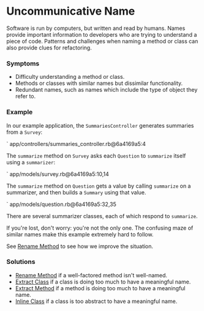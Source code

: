 # Uncommunicative Name

Software is run by computers, but written and read by humans. Names provide
important information to developers who are trying to understand a piece of
code. Patterns and challenges when naming a method or class can also provide
clues for refactoring.

### Symptoms

* Difficulty understanding a method or class.
* Methods or classes with similar names but dissimilar functionality.
* Redundant names, such as names which include the type of object they refer to.

### Example

In our example application, the `SummariesController` generates summaries from a
`Survey`:

` app/controllers/summaries_controller.rb@6a4169a5:4

The `summarize` method on `Survey` asks each `Question` to `summarize` itself
using a `summarizer`:

` app/models/survey.rb@6a4169a5:10,14

The `summarize` method on `Question` gets a value by calling `summarize` on a
summarizer, and then builds a `Summary` using that value.

` app/models/question.rb@6a4169a5:32,35

There are several summarizer classes, each of which respond to `summarize`.

If you're lost, don't worry: you're not the only one. The confusing maze of
similar names make this example extremely hard to follow.

See [Rename Method](#rename-method) to see how we improve the situation.

### Solutions

* [Rename Method](#rename-method) if a well-factored method isn't well-named.
* [Extract Class](#extract-class) if a class is doing too much to have a
  meaningful name.
* [Extract Method](#extract-method) if a method is doing too much to have a
  meaningful name.
* [Inline Class](#inline-class) if a class is too abstract to have a meaningful
  name.
